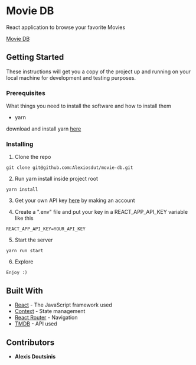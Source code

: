 # Movie DB

React application to browse your favorite Movies

[Movie DB](https://moviee-db.netlify.com/)

## Getting Started

These instructions will get you a copy of the project up and running on your local machine for development and testing purposes.

### Prerequisites

What things you need to install the software and how to install them

- yarn

download and install yarn [here](https://yarnpkg.com/en/docs/install#windows-stable)

### Installing

1. Clone the repo

```
git clone git@github.com:Alexiosdut/movie-db.git
```

2. Run yarn install inside project root

```
yarn install
```

3. Get your own API key [here](https://www.themoviedb.org/) by making an account

4. Create a ".env" file and put your key in a REACT_APP_API_KEY variable like this

```
REACT_APP_API_KEY=YOUR_API_KEY
```

5. Start the server

```
yarn run start
```

6. Explore

```
Enjoy :)
```

## Built With

- [React](https://reactjs.org/) - The JavaScript framework used
- [Context](https://reactjs.org/docs/context.html) - State management
- [React Router](https://reacttraining.com/react-router/) - Navigation
- [TMDB](https://www.themoviedb.org/) - API used

## Contributors

- **Alexis Doutsinis**
